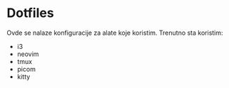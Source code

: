 # Dotfiles

Ovde se nalaze konfiguracije za alate koje koristim.
Trenutno sta koristim:
- i3
- neovim
- tmux
- picom
- kitty

